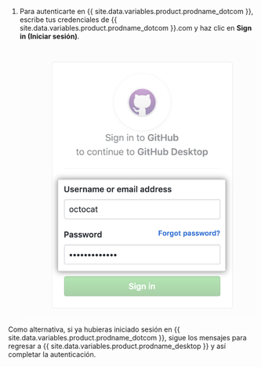 1. Para autenticarte en {{ site.data.variables.product.prodname_dotcom }}, escribe tus credenciales de {{ site.data.variables.product.prodname_dotcom }}.com y haz clic en **Sign in (Iniciar sesión)**. ![El botón de Inicio de sesión para {{ site.data.variables.product.prodname_dotcom }} en el navegador](/assets/images/help/desktop/sign-in-button-browser.png)

  Como alternativa, si ya hubieras iniciado sesión en {{ site.data.variables.product.prodname_dotcom }}, sigue los mensajes para regresar a {{ site.data.variables.product.prodname_desktop }} y así completar la autenticación. 
